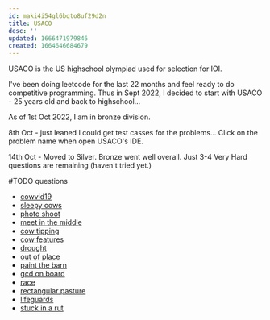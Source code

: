 ```yaml
---
id: maki4i54gl6bqto8uf29d2n
title: USACO
desc: ''
updated: 1666471979846
created: 1664646684679
---
```


USACO is the US highschool olympiad used for selection for IOI. 

I've been doing leetcode for the last 22 months and feel ready to do competitive programming. Thus in Sept 2022, I decided to start with USACO - 25 years old and back to highschool...

As of 1st Oct 2022, I am in bronze division.

8th Oct - just leaned I could get test casses for the problems... Click on the problem name when open USACO's IDE.

14th Oct - Moved to Silver. Bronze went well overall. Just 3-4 Very Hard questions are remaining (haven't tried yet.) 

#TODO questions
- [cowvid19](http://www.usaco.org/index.php?page=viewproblem2&cpid=1037)
- [sleepy cows](http://www.usaco.org/index.php?page=viewproblem2&cpid=892)
- [photo shoot](http://usaco.org/index.php?page=viewproblem2&cpid=1227)
- [meet in the middle](https://leetcode.com/problems/partition-array-into-two-arrays-to-minimize-sum-difference/)
- [cow tipping](http://www.usaco.org/index.php?page=viewproblem2&cpid=689)
- [cow features](http://www.usaco.org/index.php?page=viewproblem2&cpid=941)
- [drought](http://usaco.org/index.php?page=viewproblem2&cpid=1181)
- [out of place](http://www.usaco.org/index.php?page=viewproblem2&cpid=785)
- [paint the barn](http://www.usaco.org/index.php?page=viewproblem2&cpid=919)
- [gcd on board](https://atcoder.jp/contests/abc125/tasks/abc125_c)
- [race](http://www.usaco.org/index.php?page=viewproblem2&cpid=989)
- [rectangular pasture](http://www.usaco.org/index.php?page=viewproblem2&cpid=1063)
- [lifeguards](http://www.usaco.org/index.php?page=viewproblem2&cpid=786)
- [stuck in a rut](http://www.usaco.org/index.php?page=viewproblem2&cpid=1064)
